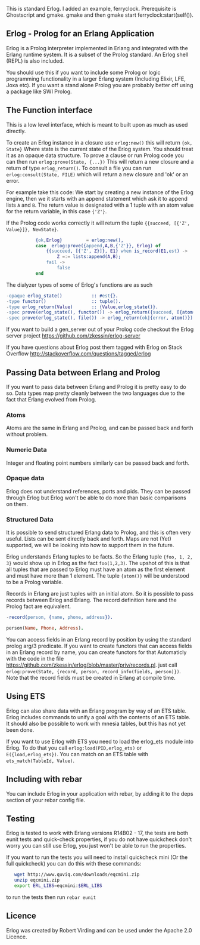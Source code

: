 This is standard Erlog. I added an example, ferryclock. Prerequisite is Ghostscript and gmake.
gmake and then gmake start
ferryclock:start(self()).

## Erlog - Prolog for an Erlang Application

Erlog is a Prolog interpreter implemented in Erlang and integrated
with the Erlang runtime system. It is a subset of the Prolog standard.
An Erlog shell (REPL) is also included.

You should use this if you want to include some Prolog or logic
programming functionality in a larger Erlang system (Including Elixir,
LFE, Joxa etc). If you want a stand alone Prolog you are probably
better off using a package like SWI Prolog.


## The Function interface

This is a low level interface, which is meant to built upon as much as used directly.

To create an Erlog instance in a closure use `erlog:new()` this will
return `{ok, State}` Where state is the current state of the Erlog
system. You should treat it as an opaque data structure. To prove a
clause or run Prolog code you can then run `erlog:prove(State, {...})`
This will return a new closure and a return of type
`erlog_return()`. To consult a file you can run `erlog:consult(State,
FILE)` which will return a new closure and 'ok' or an error.

For example take this code:
We start by creating a new instance of the Erlog engine, then we 
it starts with an append statement which ask it to append lists `A`
and `B`. The return value is designated with a 1 tuple with an atom
value for the return variable, in this case `{'Z'}`. 

If the Prolog code works correctly it will return the tuple `{{succeed,
[{'Z', Value}]}, NewState}`. 



````erlang
           {ok,Erlog}         = erlog:new(),
           case  erlog:prove({append,A,B,{'Z'}}, Erlog) of
               {{succeed, [{'Z', Z}]}, E1} when is_record(E1,est) ->
                   Z =:= lists:append(A,B);
               fail ->
                   false
           end
````

The dialyzer types of some of Erlog's functions are as such

````erlang
-opaque erlog_state()			:: #est{}.
-type functor()                 :: tuple().
-type erlog_return(Value)		:: {Value,erlog_state()}.
-spec prove(erlog_state(), functor()) -> erlog_return({succeed, [{atom(), any()}]}|fail).
-spec prove(erlog_state(), file()) -> erlog_return(ok|{error, atom()}).


````

If you want to build a gen_server out of your Prolog code checkout the Erlog server project https://github.com/zkessin/erlog-server

If you have questions about Erlog post them tagged with Erlog on Stack Overflow http://stackoverflow.com/questions/tagged/erlog

## Passing Data between Erlang and Prolog

If you want to pass data between Erlang and Prolog it is pretty easy
to do so. Data types map pretty cleanly between the two languages due
to the fact that Erlang evolved from Prolog. 

### Atoms
Atoms are the same in Erlang and Prolog, and can be passed back and
forth without problem.

### Numeric Data 
Integer and floating point numbers similarly can be passed back and
forth. 

### Opaque data

Erlog does not understand references, ports and pids. They can be
passed through Erlog but Erlog won't be able to do more than basic
comparisons on them.

### Structured Data

It is possible to send structured Erlang data to Prolog, and this is
often very useful. Lists can be sent directly back and forth. Maps are
not (Yet) supported, we will be looking into how to support them in
the future. 

Erlog understands Erlang tuples to be facts. So the Erlang tuple
`{foo, 1, 2, 3}` would show up in Erlog as the fact `foo(1,2,3)`. The
upshot of this is that all tuples that are passed to Erlog must have
an atom as the first element and must have more than 1 element. The
tuple `{atom()}` will be understood to be a Prolog variable. 

Records in Erlang are just tuples with an initial atom. So it is
possible to pass records between Erlog and Erlang. The record
definition here and the Prolog fact are equivalent. 

````erlang
-record(person, {name, phone, address}).
````

````prolog
person(Name, Phone, Address).
````

You can access fields in an Erlang record by position by using the
standard prolog arg/3 predicate.  If you want to create functors that
can access fields in an Erlang record by name, you can create functors
for that Automaticly with the code in the file
https://github.com/zkessin/erlog/blob/master/priv/records.pl. just
call `erlog:prove(State, {record, person, record_info(fields,
person)})`. Note that the record fields must be created in Erlang at
compile time.

## Using ETS

Erlog can also share data with an Erlang program by way of an ETS
table. Erlog includes commands to unify a goal with the contents of an
ETS table. It should also be possible to work with mnesia tables, but
this has not yet been done.

If you want to use Erlog with ETS you need to load the erlog_ets
module into Erlog. To do that you call `erlog:load(PID,erlog_ets)` or
`E({load,erlog_ets})`. You can match on an ETS table with
`ets_match(TableId, Value)`.

## Including with rebar

You can include Erlog in your application with rebar, by adding it to
the deps section of your rebar config file.

## Testing

Erlog is tested to work with Erlang versions R14B02 - 17, the tests
are both eunit tests and quick-check properties, if you do not have
quickcheck don't worry you can still use Erlog, you just won't be able
to run the properties.

If you want to run the tests you will need to install quickcheck mini
(Or the full quickcheck) you can do this with these commands:

````bash
   wget http://www.quviq.com/downloads/eqcmini.zip
   unzip eqcmini.zip
   export ERL_LIBS=eqcmini:$ERL_LIBS
````

to run the tests then run `rebar eunit`

## Licence 

Erlog was created by Robert Virding and can be used under the
Apache 2.0 Licence. 

